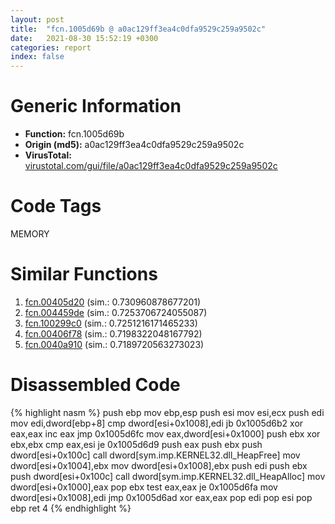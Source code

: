 ```yaml
---
layout: post
title:  "fcn.1005d69b @ a0ac129ff3ea4c0dfa9529c259a9502c"
date:   2021-08-30 15:52:19 +0300
categories: report
index: false
---
```


# Generic Information
- **Function:** fcn.1005d69b
- **Origin (md5):** a0ac129ff3ea4c0dfa9529c259a9502c
- **VirusTotal:** [virustotal.com/gui/file/a0ac129ff3ea4c0dfa9529c259a9502c][virustotal_ref]

# Code Tags
<span class="tag" id="MEMORY">MEMORY</span>


# Similar Functions

1. [fcn.00405d20][similar_1_ref] (sim.: 0.730960878677201)
2. [fcn.004459de][similar_2_ref] (sim.: 0.7253706724055087)
3. [fcn.100299c0][similar_3_ref] (sim.: 0.7251216171465233)
4. [fcn.00406f78][similar_4_ref] (sim.: 0.7198322048167792)
5. [fcn.0040a910][similar_5_ref] (sim.: 0.7189720563273023)


# Disassembled Code

{% highlight nasm %}
push ebp
mov ebp,esp
push esi
mov esi,ecx
push edi
mov edi,dword[ebp+8]
cmp dword[esi+0x1008],edi
jb 0x1005d6b2
xor eax,eax
inc eax
jmp 0x1005d6fc
mov eax,dword[esi+0x1000]
push ebx
xor ebx,ebx
cmp eax,esi
je 0x1005d6d9
push eax
push ebx
push dword[esi+0x100c]
call dword[sym.imp.KERNEL32.dll_HeapFree]
mov dword[esi+0x1004],ebx
mov dword[esi+0x1008],ebx
push edi
push ebx
push dword[esi+0x100c]
call dword[sym.imp.KERNEL32.dll_HeapAlloc]
mov dword[esi+0x1000],eax
pop ebx
test eax,eax
je 0x1005d6fa
mov dword[esi+0x1008],edi
jmp 0x1005d6ad
xor eax,eax
pop edi
pop esi
pop ebp
ret 4
{% endhighlight %}


[similar_1_ref]: /report/fcn.00405d20@d96761eb00d2d97e2b6f5ffffed0b46a
[similar_2_ref]: /report/fcn.004459de@b3771987fba16f4fba07d1109ec72c76
[similar_3_ref]: /report/fcn.100299c0@481b545f5c18f2fce1caac67ddc419e8
[similar_4_ref]: /report/fcn.00406f78@ab923633032c47ff6d9c40ed36a40b2b
[similar_5_ref]: /report/fcn.0040a910@6f11dca39a331a6e158b2810d4d8234f
[virustotal_ref]: https://www.virustotal.com/gui/file/a0ac129ff3ea4c0dfa9529c259a9502c